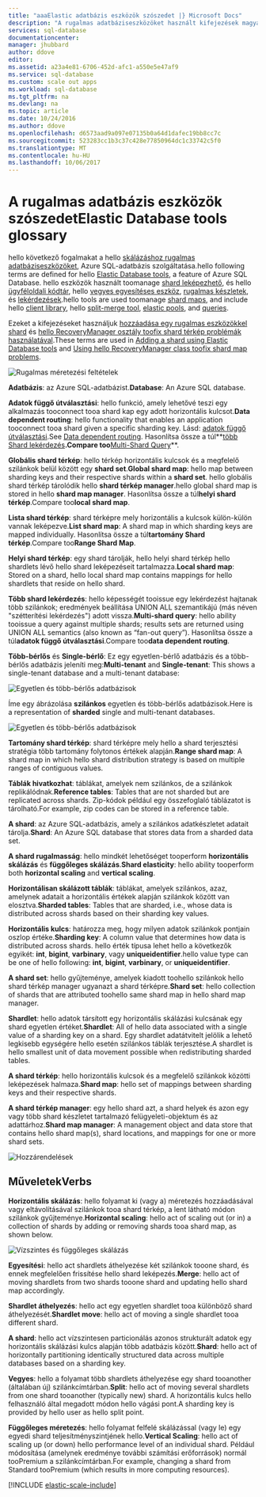```yaml
---
title: "aaaElastic adatbázis eszközök szószedet |} Microsoft Docs"
description: "A rugalmas adatbáziseszközöket használt kifejezések magyarázatát"
services: sql-database
documentationcenter: 
manager: jhubbard
author: ddove
editor: 
ms.assetid: a23a4e81-6706-452d-afc1-a550e5e47af9
ms.service: sql-database
ms.custom: scale out apps
ms.workload: sql-database
ms.tgt_pltfrm: na
ms.devlang: na
ms.topic: article
ms.date: 10/24/2016
ms.author: ddove
ms.openlocfilehash: d6573aad9a097e07135b0a64d1dafec19bb8cc7c
ms.sourcegitcommit: 523283cc1b3c37c428e77850964dc1c33742c5f0
ms.translationtype: MT
ms.contentlocale: hu-HU
ms.lasthandoff: 10/06/2017
---
```

# <a name="elastic-database-tools-glossary"></a><span data-ttu-id="a80f5-103">A rugalmas adatbázis eszközök szószedet</span><span class="sxs-lookup"><span data-stu-id="a80f5-103">Elastic Database tools glossary</span></span>
<span data-ttu-id="a80f5-104">hello következő fogalmakat a hello [skálázáshoz rugalmas adatbáziseszközöket](sql-database-elastic-scale-introduction.md), Azure SQL-adatbázis szolgáltatása.</span><span class="sxs-lookup"><span data-stu-id="a80f5-104">hello following terms are defined for hello [Elastic Database tools](sql-database-elastic-scale-introduction.md), a feature of Azure SQL Database.</span></span> <span data-ttu-id="a80f5-105">hello eszközök használt toomanage [shard leképezhető](sql-database-elastic-scale-shard-map-management.md), és hello [ügyféloldali kódtár](sql-database-elastic-database-client-library.md), hello [vegyes egyesítéses eszköz](sql-database-elastic-scale-overview-split-and-merge.md), [rugalmas készletek](sql-database-elastic-pool.md), és [lekérdezések](sql-database-elastic-query-overview.md).</span><span class="sxs-lookup"><span data-stu-id="a80f5-105">hello tools are used toomanage [shard maps](sql-database-elastic-scale-shard-map-management.md), and include hello [client library](sql-database-elastic-database-client-library.md), hello [split-merge tool](sql-database-elastic-scale-overview-split-and-merge.md), [elastic pools](sql-database-elastic-pool.md), and [queries](sql-database-elastic-query-overview.md).</span></span> 

<span data-ttu-id="a80f5-106">Ezeket a kifejezéseket használjuk [hozzáadása egy rugalmas eszközökkel shard](sql-database-elastic-scale-add-a-shard.md) és [hello RecoveryManager osztály toofix shard térkép problémák használatával](sql-database-elastic-database-recovery-manager.md).</span><span class="sxs-lookup"><span data-stu-id="a80f5-106">These terms are used in [Adding a shard using Elastic Database tools](sql-database-elastic-scale-add-a-shard.md) and [Using hello RecoveryManager class toofix shard map problems](sql-database-elastic-database-recovery-manager.md).</span></span>

![Rugalmas méretezési feltételek][1]

<span data-ttu-id="a80f5-108">**Adatbázis**: az Azure SQL-adatbázist.</span><span class="sxs-lookup"><span data-stu-id="a80f5-108">**Database**: An Azure SQL database.</span></span> 

<span data-ttu-id="a80f5-109">**Adatok függő útválasztási**: hello funkció, amely lehetővé teszi egy alkalmazás tooconnect tooa shard kap egy adott horizontális kulcsot.</span><span class="sxs-lookup"><span data-stu-id="a80f5-109">**Data dependent routing**: hello functionality that enables an application tooconnect tooa shard given a specific sharding key.</span></span> <span data-ttu-id="a80f5-110">Lásd: [adatok függő útválasztási](sql-database-elastic-scale-data-dependent-routing.md).</span><span class="sxs-lookup"><span data-stu-id="a80f5-110">See [Data dependent routing](sql-database-elastic-scale-data-dependent-routing.md).</span></span> <span data-ttu-id="a80f5-111">Hasonlítsa össze a túl**[több Shard lekérdezés](sql-database-elastic-scale-multishard-querying.md)**.</span><span class="sxs-lookup"><span data-stu-id="a80f5-111">Compare too**[Multi-Shard Query](sql-database-elastic-scale-multishard-querying.md)**.</span></span>

<span data-ttu-id="a80f5-112">**Globális shard térkép**: hello térkép horizontális kulcsok és a megfelelő szilánkok belül között egy **shard set**.</span><span class="sxs-lookup"><span data-stu-id="a80f5-112">**Global shard map**: hello map between sharding keys and their respective shards within a **shard set**.</span></span> <span data-ttu-id="a80f5-113">hello globális shard térkép tárolódik hello **shard térkép manager**.</span><span class="sxs-lookup"><span data-stu-id="a80f5-113">hello global shard map is stored in hello **shard map manager**.</span></span> <span data-ttu-id="a80f5-114">Hasonlítsa össze a túl**helyi shard térkép**.</span><span class="sxs-lookup"><span data-stu-id="a80f5-114">Compare too**local shard map**.</span></span>

<span data-ttu-id="a80f5-115">**Lista shard térkép**: shard térképre mely horizontális a kulcsok külön-külön vannak leképezve.</span><span class="sxs-lookup"><span data-stu-id="a80f5-115">**List shard map**: A shard map in which sharding keys are mapped individually.</span></span> <span data-ttu-id="a80f5-116">Hasonlítsa össze a túl**tartomány Shard térkép**.</span><span class="sxs-lookup"><span data-stu-id="a80f5-116">Compare too**Range Shard Map**.</span></span>   

<span data-ttu-id="a80f5-117">**Helyi shard térkép**: egy shard tárolják, hello helyi shard térkép hello shardlets lévő hello shard leképezéseit tartalmazza.</span><span class="sxs-lookup"><span data-stu-id="a80f5-117">**Local shard map**: Stored on a shard, hello local shard map contains mappings for hello shardlets that reside on hello shard.</span></span>

<span data-ttu-id="a80f5-118">**Több shard lekérdezés**: hello képességét tooissue egy lekérdezést hajtanak több szilánkok; eredmények beállítása UNION ALL szemantikájú (más néven "szétterítési lekérdezés") adott vissza.</span><span class="sxs-lookup"><span data-stu-id="a80f5-118">**Multi-shard query**: hello ability tooissue a query against multiple shards; results sets are returned using UNION ALL semantics (also known as “fan-out query”).</span></span> <span data-ttu-id="a80f5-119">Hasonlítsa össze a túl**adatok függő útválasztási**.</span><span class="sxs-lookup"><span data-stu-id="a80f5-119">Compare too**data dependent routing**.</span></span>

<span data-ttu-id="a80f5-120">**Több-bérlős** és **Single-bérlő**: Ez egy egyetlen-bérlő adatbázis és a több-bérlős adatbázis jeleníti meg:</span><span class="sxs-lookup"><span data-stu-id="a80f5-120">**Multi-tenant** and **Single-tenant**: This shows a single-tenant database and a multi-tenant database:</span></span>

![Egyetlen és több-bérlős adatbázisok](./media/sql-database-elastic-scale-glossary/multi-single-simple.png)

<span data-ttu-id="a80f5-122">Íme egy ábrázolása **szilánkos** egyetlen és több-bérlős adatbázisok.</span><span class="sxs-lookup"><span data-stu-id="a80f5-122">Here is a representation of **sharded** single and multi-tenant databases.</span></span> 

![Egyetlen és több-bérlős adatbázisok](./media/sql-database-elastic-scale-glossary/shards-single-multi.png)

<span data-ttu-id="a80f5-124">**Tartomány shard térkép**: shard térképre mely hello a shard terjesztési stratégia több tartomány folytonos értékek alapján.</span><span class="sxs-lookup"><span data-stu-id="a80f5-124">**Range shard map**: A shard map in which hello shard distribution strategy is based on multiple ranges of contiguous values.</span></span> 

<span data-ttu-id="a80f5-125">**Táblák hivatkozhat**: táblákat, amelyek nem szilánkos, de a szilánkok replikálódnak.</span><span class="sxs-lookup"><span data-stu-id="a80f5-125">**Reference tables**: Tables that are not sharded but are replicated across shards.</span></span> <span data-ttu-id="a80f5-126">Zip-kódok például egy összefoglaló táblázatot is tárolható.</span><span class="sxs-lookup"><span data-stu-id="a80f5-126">For example, zip codes can be stored in a reference table.</span></span> 

<span data-ttu-id="a80f5-127">**A shard**: az Azure SQL-adatbázis, amely a szilánkos adatkészletet adatait tárolja.</span><span class="sxs-lookup"><span data-stu-id="a80f5-127">**Shard**: An Azure SQL database that stores data from a sharded data set.</span></span> 

<span data-ttu-id="a80f5-128">**A shard rugalmasság**: hello mindkét lehetőséget tooperform **horizontális skálázás** és **függőleges skálázás**.</span><span class="sxs-lookup"><span data-stu-id="a80f5-128">**Shard elasticity**: hello ability tooperform both **horizontal scaling** and **vertical scaling**.</span></span>

<span data-ttu-id="a80f5-129">**Horizontálisan skálázott táblák**: táblákat, amelyek szilánkos, azaz, amelynek adatait a horizontális értékek alapján szilánkok között van elosztva.</span><span class="sxs-lookup"><span data-stu-id="a80f5-129">**Sharded tables**: Tables that are sharded, i.e., whose data is distributed across shards based on their sharding key values.</span></span> 

<span data-ttu-id="a80f5-130">**Horizontális kulcs**: határozza meg, hogy milyen adatok szilánkok pontjain oszlop értéke.</span><span class="sxs-lookup"><span data-stu-id="a80f5-130">**Sharding key**: A column value that determines how data is distributed across shards.</span></span> <span data-ttu-id="a80f5-131">hello érték típusa lehet hello a következők egyikét: **int**, **bigint**, **varbinary**, vagy **uniqueidentifier**.</span><span class="sxs-lookup"><span data-stu-id="a80f5-131">hello value type can be one of hello following: **int**, **bigint**, **varbinary**, or **uniqueidentifier**.</span></span> 

<span data-ttu-id="a80f5-132">**A shard set**: hello gyűjteménye, amelyek kiadott toohello szilánkok hello shard térkép manager ugyanazt a shard térképre.</span><span class="sxs-lookup"><span data-stu-id="a80f5-132">**Shard set**: hello collection of shards that are attributed toohello same shard map in hello shard map manager.</span></span>  

<span data-ttu-id="a80f5-133">**Shardlet**: hello adatok társított egy horizontális skálázási kulcsának egy shard egyetlen értéket.</span><span class="sxs-lookup"><span data-stu-id="a80f5-133">**Shardlet**: All of hello data associated with a single value of a sharding key on a shard.</span></span> <span data-ttu-id="a80f5-134">Egy shardlet adatátvitelt jelölik a lehető legkisebb egységére hello esetén szilánkos táblák terjesztése.</span><span class="sxs-lookup"><span data-stu-id="a80f5-134">A shardlet is hello smallest unit of data movement possible when redistributing sharded tables.</span></span> 

<span data-ttu-id="a80f5-135">**A shard térkép**: hello horizontális kulcsok és a megfelelő szilánkok közötti leképezések halmaza.</span><span class="sxs-lookup"><span data-stu-id="a80f5-135">**Shard map**: hello set of mappings between sharding keys and their respective shards.</span></span>

<span data-ttu-id="a80f5-136">**A shard térkép manager**: egy hello shard azt, a shard helyek és azon egy vagy több shard készletet tartalmazó felügyeleti-objektum és az adattárhoz.</span><span class="sxs-lookup"><span data-stu-id="a80f5-136">**Shard map manager**: A management object and data store that contains hello shard map(s), shard locations, and mappings for one or more shard sets.</span></span>

![Hozzárendelések][2]

## <a name="verbs"></a><span data-ttu-id="a80f5-138">Műveletek</span><span class="sxs-lookup"><span data-stu-id="a80f5-138">Verbs</span></span>
<span data-ttu-id="a80f5-139">**Horizontális skálázás**: hello folyamat ki (vagy a) méretezés hozzáadásával vagy eltávolításával szilánkok tooa shard térkép, a lent látható módon szilánkok gyűjteménye.</span><span class="sxs-lookup"><span data-stu-id="a80f5-139">**Horizontal scaling**: hello act of scaling out (or in) a collection of shards by adding or removing shards tooa shard map, as shown below.</span></span>

![Vízszintes és függőleges skálázás][3]

<span data-ttu-id="a80f5-141">**Egyesítési**: hello act shardlets áthelyezése két szilánkok tooone shard, és ennek megfelelően frissítése hello shard leképezés.</span><span class="sxs-lookup"><span data-stu-id="a80f5-141">**Merge**: hello act of moving shardlets from two shards tooone shard and updating hello shard map accordingly.</span></span>

<span data-ttu-id="a80f5-142">**Shardlet áthelyezés**: hello act egy egyetlen shardlet tooa különböző shard áthelyezését.</span><span class="sxs-lookup"><span data-stu-id="a80f5-142">**Shardlet move**: hello act of moving a single shardlet tooa different shard.</span></span> 

<span data-ttu-id="a80f5-143">**A shard**: hello act vízszintesen particionálás azonos strukturált adatok egy horizontális skálázási kulcs alapján több adatbázis között.</span><span class="sxs-lookup"><span data-stu-id="a80f5-143">**Shard**: hello act of horizontally partitioning identically structured data across multiple databases based on a sharding key.</span></span>

<span data-ttu-id="a80f5-144">**Vegyes**: hello a folyamat több shardlets áthelyezése egy shard tooanother (általában új) szilánkcímtárban.</span><span class="sxs-lookup"><span data-stu-id="a80f5-144">**Split**: hello act of moving several shardlets from one shard tooanother (typically new) shard.</span></span> <span data-ttu-id="a80f5-145">A horizontális kulcs hello felhasználó által megadott módon hello vágási pont.</span><span class="sxs-lookup"><span data-stu-id="a80f5-145">A sharding key is provided by hello user as hello split point.</span></span>

<span data-ttu-id="a80f5-146">**Függőleges méretezés**: hello folyamat felfelé skálázással (vagy le) egy egyedi shard teljesítményszintjének hello.</span><span class="sxs-lookup"><span data-stu-id="a80f5-146">**Vertical Scaling**: hello act of scaling up (or down) hello performance level of an individual shard.</span></span> <span data-ttu-id="a80f5-147">Például módosítása (amelynek eredménye további számítási erőforrások) normál tooPremium a szilánkcímtárban.</span><span class="sxs-lookup"><span data-stu-id="a80f5-147">For example, changing a shard from Standard tooPremium (which results in more computing resources).</span></span> 

[!INCLUDE [elastic-scale-include](../../includes/elastic-scale-include.md)]

<!--Image references-->
[1]: ./media/sql-database-elastic-scale-glossary/glossary.png
[2]: ./media/sql-database-elastic-scale-glossary/mappings.png
[3]: ./media/sql-database-elastic-scale-glossary/h_versus_vert.png

